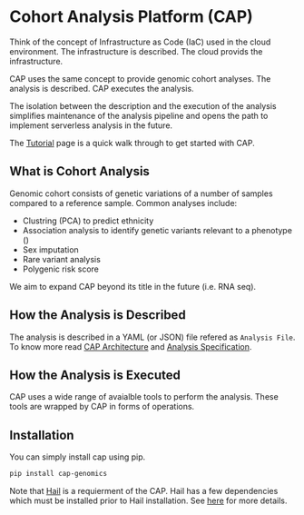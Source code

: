 # Cohort Analysis Platform (CAP)

Think of the concept of Infrastructure as Code (IaC) used in the cloud environment. The infrastructure is described. The cloud provids the infrastructure.

CAP uses the same concept to provide genomic cohort analyses. The analysis is described. CAP executes the analysis.

The isolation between the description and the execution of the analysis simplifies maintenance of the analysis pipeline and opens the path to implement serverless analysis in the future.

The [Tutorial](docs/Tutorial.md) page is a quick walk through to get started with CAP.
## What is Cohort Analysis
Genomic cohort consists of genetic variations of a number of samples compared to a reference sample. Common analyses include:
- Clustring (PCA) to predict ethnicity
- Association analysis to identify genetic variants relevant to a phenotype ()
- Sex imputation
- Rare variant analysis
- Polygenic risk score

We aim to expand CAP beyond its title in the future (i.e. RNA seq).

## How the Analysis is Described
The analysis is described in a YAML (or JSON) file refered as `Analysis File`. To know more read [CAP Architecture](docs/CAP_Architecture.md) and [Analysis Specification](docs/Analysis_Specification.md).

## How the Analysis is Executed
CAP uses a wide range of avaialble tools to perform the analysis. These tools are wrapped by CAP in forms of operations.

## Installation
You can simply install cap using pip.
```bash
pip install cap-genomics
```

Note that [Hail](https://hail.is) is a requierment of the CAP. Hail has a few dependencies which must be installed prior to Hail installation. See [here](https://hail.is/docs/0.2/getting_started.html#installing-hail) for more details.





